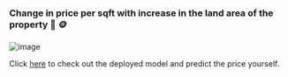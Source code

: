 ### Change in price per sqft with increase in the land area of the property :house_with_garden:  	:coin:
![image](https://user-images.githubusercontent.com/82713670/194586284-b74221f0-038e-46b5-bfd4-dea754e1077a.jpg)

Click [here](http://shaiz.pythonanywhere.com/) to check out the deployed model and predict the price yourself.
